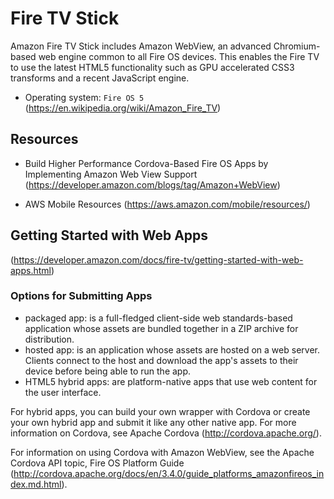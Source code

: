 # Fire TV Stick

Amazon Fire TV Stick includes Amazon WebView, an advanced Chromium-based web engine common to all Fire OS devices. This enables the Fire TV to use the latest HTML5 functionality such as GPU accelerated CSS3 transforms and a recent JavaScript engine.

* Operating system: `Fire OS 5` 
(https://en.wikipedia.org/wiki/Amazon_Fire_TV)

## Resources

* Build Higher Performance Cordova-Based Fire OS Apps by Implementing Amazon Web View Support
(https://developer.amazon.com/blogs/tag/Amazon+WebView)

* AWS Mobile Resources
(https://aws.amazon.com/mobile/resources/)

## Getting Started with Web Apps
(https://developer.amazon.com/docs/fire-tv/getting-started-with-web-apps.html)

### Options for Submitting Apps

* packaged app: is a full-fledged client-side web standards-based application whose assets are bundled together in a ZIP archive for distribution.
* hosted app: is an application whose assets are hosted on a web server. Clients connect to the host and download the app's assets to their device before being able to run the app.
* HTML5 hybrid apps: are platform-native apps that use web content for the user interface.

For hybrid apps, you can build your own wrapper with Cordova or create your own hybrid app and submit it like any other native app. For more information on Cordova, see Apache Cordova (http://cordova.apache.org/). 

For information on using Cordova with Amazon WebView, see the Apache Cordova API topic, Fire OS Platform Guide (http://cordova.apache.org/docs/en/3.4.0/guide_platforms_amazonfireos_index.md.html).
